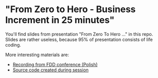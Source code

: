 # "From Zero to Hero - Business Increment in 25 minutes"

You'll find slides from presentation "From Zero To Hero ..." in this repo. Slides are rather useless, because 95% of presentation consists of life coding.

More interesting materials are:
 - [Recording from FDD conference (Polish)](https://www.youtube.com/watch?v=zev3_2zwwtM)
 - [Source code created during session](https://github.com/mandrek44/notices-kata)
